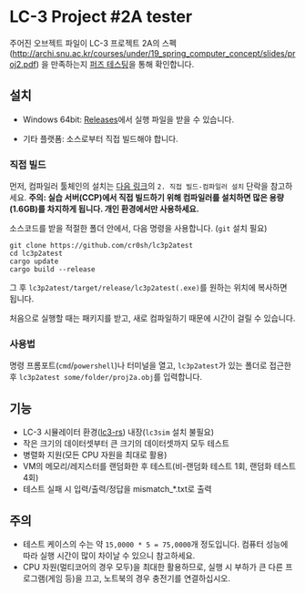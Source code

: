 # LC-3 Project #2A tester
주어진 오브젝트 파일이 LC-3 프로젝트 2A의 스펙(http://archi.snu.ac.kr/courses/under/19_spring_computer_concept/slides/proj2.pdf) 을 만족하는지 [퍼즈 테스팅](https://ko.wikipedia.org/wiki/%ED%8D%BC%EC%A7%95)을 통해 확인합니다.

## 설치
- Windows 64bit: [Releases](https://github.com/cr0sh/lc3p2atest/releases)에서 실행 파일을 받을 수 있습니다.

- 기타 플랫폼: 소스로부터 직접 빌드해야 합니다.

### 직접 빌드
먼저, 컴파일러 툴체인의 설치는 [다음 링크](https://github.com/cr0sh/lc3dbg/blob/master/README_kr.md)의 `2. 직접 빌드-컴파일러 설치` 단락을 참고하세요.
**주의: 실습 서버(CCP)에서 직접 빌드하기 위해 컴파일러를 설치하면 많은 용량(1.6GB)를 차지하게 됩니다. 개인 환경에서만 사용하세요.**

소스코드를 받을 적절한 폴더 안에서, 다음 명령을 사용합니다. (`git` 설치 필요)

```shell
git clone https://github.com/cr0sh/lc3p2atest
cd lc3p2atest
cargo update
cargo build --release
```
그 후 `lc3p2atest/target/release/lc3p2atest(.exe)`를 원하는 위치에 복사하면 됩니다.

처음으로 실행할 때는 패키지를 받고, 새로 컴파일하기 때문에 시간이 걸릴 수 있습니다.

### 사용법
명령 프롬포트(`cmd`/`powershell`)나 터미널을 열고, `lc3p2atest`가 있는 폴더로 접근한 후
`lc3p2atest some/folder/proj2a.obj`를 입력합니다.

## 기능
 - LC-3 시뮬레이터 환경([lc3-rs](https://github.com/cr0sh/lc3-rs)) 내장(`lc3sim` 설치 불필요)
 - 작은 크기의 데이터셋부터 큰 크기의 데이터셋까지 모두 테스트
 - 병렬화 지원(모든 CPU 자원을 최대로 활용)
 - VM의 메모리/레지스터를 랜덤화한 후 테스트(비-랜덤화 테스트 1회, 랜덤화 테스트 4회)
 - 테스트 실패 시 입력/출력/정답을 mismatch_*.txt로 출력

## 주의
 - 테스트 케이스의 수는 약 `15,0000 * 5 = 75,0000`개 정도입니다. 컴퓨터 성능에 따라 실행 시간이 많이 차이날 수 있으니 참고하세요.
 - CPU 자원(멀티코어의 경우 모두)을 최대한 활용하므로, 실행 시 부하가 큰 다른 프로그램(게임 등)을 끄고, 노트북의 경우 충전기를 연결하십시오.
